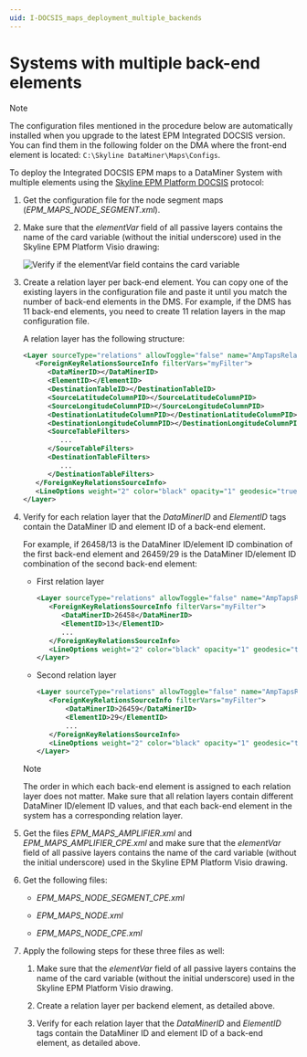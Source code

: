 ```yaml
---
uid: I-DOCSIS_maps_deployment_multiple_backends
---
```


# Systems with multiple back-end elements

> [!NOTE]
> The configuration files mentioned in the procedure below are automatically installed when you upgrade to the latest EPM Integrated DOCSIS version. You can find them in the following folder on the DMA where the front-end element is located: `C:\Skyline DataMiner\Maps\Configs`.

To deploy the Integrated DOCSIS EPM maps to a DataMiner System with multiple elements using the [Skyline EPM Platform DOCSIS](https://catalog.dataminer.services/details/b175a610-19d0-4281-99cc-359e09a7e859) protocol:

1. Get the configuration file for the node segment maps (*EPM_MAPS_NODE_SEGMENT.xml*).

1. Make sure that the *elementVar* field of all passive layers contains the name of the card variable (without the initial underscore) used in the Skyline EPM Platform Visio drawing:

   ![Verify if the elementVar field contains the card variable](~/dataminer/images/EPM_I_DOCSIS_maps_deployment_maps_config_one_backend.png)

1. Create a relation layer per back-end element. You can copy one of the existing layers in the configuration file and paste it until you match the number of back-end elements in the DMS. For example, if the DMS has 11 back-end elements, you need to create 11 relation layers in the map configuration file.

   A relation layer has the following structure:

   ```xml
   <Layer sourceType="relations" allowToggle="false" name="AmpTapsRelation" visible="true" limitToBounds="true">
      <ForeignKeyRelationsSourceInfo filterVars="myFilter">
         <DataMinerID></DataMinerID>
         <ElementID></ElementID>
         <DestinationTableID></DestinationTableID>
         <SourceLatitudeColumnPID></SourceLatitudeColumnPID>
         <SourceLongitudeColumnPID></SourceLongitudeColumnPID>
         <DestinationLatitudeColumnPID></DestinationLatitudeColumnPID>
         <DestinationLongitudeColumnPID></DestinationLongitudeColumnPID>
         <SourceTableFilters>
            ...
         </SourceTableFilters>
         <DestinationTableFilters>
            ...
         </DestinationTableFilters>
      </ForeignKeyRelationsSourceInfo>
      <LineOptions weight="2" color="black" opacity="1" geodesic="true" />
   </Layer>
   ```

1. Verify for each relation layer that the *DataMinerID* and *ElementID* tags contain the DataMiner ID and element ID of a back-end element.

   For example, if 26458/13 is the DataMiner ID/element ID combination of the first back-end element and 26459/29 is the DataMiner ID/element ID combination of the second back-end element:

    - First relation layer

      ```xml
      <Layer sourceType="relations" allowToggle="false" name="AmpTapsRelation" visible="true" limitToBounds="true">
         <ForeignKeyRelationsSourceInfo filterVars="myFilter">
            <DataMinerID>26458</DataMinerID>
            <ElementID>13</ElementID>
            ...
         </ForeignKeyRelationsSourceInfo>
         <LineOptions weight="2" color="black" opacity="1" geodesic="true" />
      </Layer>
      ```

    - Second relation layer

      ```xml
      <Layer sourceType="relations" allowToggle="false" name="AmpTapsRelation" visible="true" limitToBounds="true">
         <ForeignKeyRelationsSourceInfo filterVars="myFilter">
             <DataMinerID>26459</DataMinerID>
             <ElementID>29</ElementID>
             ...
         </ForeignKeyRelationsSourceInfo>
         <LineOptions weight="2" color="black" opacity="1" geodesic="true" />
      </Layer>
      ```

   > [!NOTE]
   > The order in which each back-end element is assigned to each relation layer does not matter. Make sure that all relation layers contain different DataMiner ID/element ID values, and that each back-end element in the system has a corresponding relation layer.

1. Get the files *EPM_MAPS_AMPLIFIER.xml* and *EPM_MAPS_AMPLIFIER_CPE.xml* and make sure that the *elementVar* field of all passive layers contains the name of the card variable (without the initial underscore) used in the Skyline EPM Platform Visio drawing.

1. Get the following files:

   - *EPM_MAPS_NODE_SEGMENT_CPE.xml*

   - *EPM_MAPS_NODE.xml*

   - *EPM_MAPS_NODE_CPE.xml*

1. Apply the following steps for these three files as well:

   1. Make sure that the *elementVar* field of all passive layers contains the name of the card variable (without the initial underscore) used in the Skyline EPM Platform Visio drawing.

   1. Create a relation layer per backend element, as detailed above.

   1. Verify for each relation layer that the *DataMinerID* and *ElementID* tags contain the DataMiner ID and element ID of a back-end element, as detailed above.
